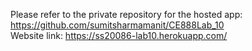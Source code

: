 Please refer to the private repository for the hosted app: https://github.com/sumitsharmamanit/CE888Lab_10
<br>
Website link: https://ss20086-lab10.herokuapp.com/
